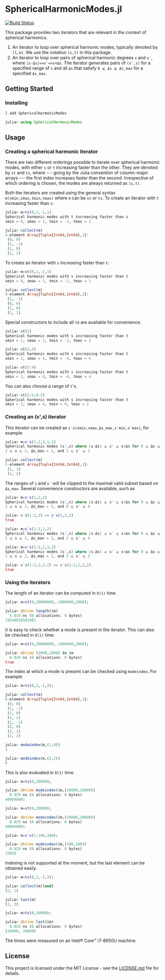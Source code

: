 # SphericalHarmonicModes.jl

[![Build Status](https://travis-ci.com/jishnub/SphericalHarmonicModes.jl.svg?branch=master)](https://travis-ci.com/jishnub/SphericalHarmonicModes.jl)

This package provides two iterators that are relevant in the context of spherical harmonics. 
1. An iterator to loop over spherical harmonic modes, typically denoted by `(l,m)`. We use the notation `(s,t)` in this package.
2. An iterator to loop over pairs of spherical harmonic degrees `s` and `s′`, where `|s-Δs|<=s′<=s+Δs`. The iterator generates pairs of `(s′,s)` for a specified range of `s` and all `Δs` that satisfy `0 ⩽ Δs ⩽ Δs_max` for a specified `Δs_max`. 

## Getting Started

### Installing

```julia
] add SphericalHarmonicModes

julia> using SphericalHarmonicModes
```
## Usage

### Creating a spherical harmonic iterator

There are two different orderings possible to iterate over spherical harmonic modes, with either `s` or `t` increasing faster than the other. They are denoted by `st` and `ts`, where --- going by the Julia convention of column-major arrays --- the first index increases faster than the second. Irrespective of which ordering is chosen, the modes are always returned as `(s,t)`.

Both the iterators are created using the general syntax `m(smin,smax,tmin,tmax)` where `m` can be `st` or `ts`. To create an iterator with `t` increasing faster than `s`:

```julia
julia> m=ts(0,1,-1,1)
Spherical harmonic modes with t increasing faster than s
smin = 0, smax = 1, tmin = -1, tmax = 1

julia> collect(m)
4-element Array{Tuple{Int64,Int64},1}:
 (0, 0) 
 (1, -1)
 (1, 0) 
 (1, 1)
```

To create an iterator with `s` increasing faster than `t`:

```julia
julia> m=st(0,1,-1,1)
Spherical harmonic modes with s increasing faster than t
smin = 0, smax = 1, tmin = -1, tmax = 1

julia> collect(m)
4-element Array{Tuple{Int64,Int64},1}:
 (1, -1)
 (0, 0) 
 (1, 0) 
 (1, 1)
 ```

 Special constructors to include all `t`s are available for convenience.

```julia
julia> st(2)
Spherical harmonic modes with s increasing faster than t
smin = 2, smax = 2, tmin = -2, tmax = 2

julia> st(2,4)
Spherical harmonic modes with s increasing faster than t
smin = 2, smax = 4, tmin = -4, tmax = 4

julia> st(2:4)
Spherical harmonic modes with s increasing faster than t
smin = 2, smax = 4, tmin = -4, tmax = 4
```

 You can also choose a range of `t`'s.
```julia
julia> st(2:4,0:2)
Spherical harmonic modes with s increasing faster than t
smin = 2, smax = 4, tmin = 0, tmax = 2
```

### Creating an (s',s) iterator

This iterator can be created as `s′s(smin,smax,Δs_max,s′min,s′max)`, for example

```julia
julia> m=s′s(1,2,2,1,1)
Spherical harmonic modes (s′,s) where |s-Δs| ⩽ s′ ⩽ s+Δs for 0 ⩽ Δs ⩽ Δs_max, and s′min ⩽ s′ ⩽ s′max
1 ⩽ s ⩽ 2, Δs_max = 2, and 1 ⩽ s′ ⩽ 1

julia> collect(m)
2-element Array{Tuple{Int64,Int64},1}:
 (1, 1)
 (1, 2)
```

The ranges of `s` and `s′` will be clipped to the maximal valid subset based on `Δs_max`. Several convenience constructors are available, such as 

```julia
julia> m=s′s(1,2,2)
Spherical harmonic modes (s′,s) where |s-Δs| ⩽ s′ ⩽ s+Δs for 0 ⩽ Δs ⩽ Δs_max, and s′min ⩽ s′ ⩽ s′max
1 ⩽ s ⩽ 2, Δs_max = 2, and 0 ⩽ s′ ⩽ 4

julia> s′s(1:2,2) == s′s(1,2,2)
true

julia> m=s′s(1:2,2,2)
Spherical harmonic modes (s′,s) where |s-Δs| ⩽ s′ ⩽ s+Δs for 0 ⩽ Δs ⩽ Δs_max, and s′min ⩽ s′ ⩽ s′max
1 ⩽ s ⩽ 2, Δs_max = 2, and 2 ⩽ s′ ⩽ 4

julia> m=s′s(1:2,2,2,2)
Spherical harmonic modes (s′,s) where |s-Δs| ⩽ s′ ⩽ s+Δs for 0 ⩽ Δs ⩽ Δs_max, and s′min ⩽ s′ ⩽ s′max
1 ⩽ s ⩽ 2, Δs_max = 2, and 2 ⩽ s′ ⩽ 2

julia> s′s(1:2,2,2:2) == s′s(1:2,2,2,2)
true
```

### Using the iterators

 The length of an iterator can be computed in `O(1)` time.
 
```julia
julia> m=st(0,20000000,-1000000,2000);

julia> @btime length($m)
  5.819 ns (0 allocations: 0 bytes)
19540018501001
```

It is easy to check whether a mode is present in the iterator. This can also be checked in `O(1)` time.

```julia
julia> m=st(0,20000000,-1000000,2000);

julia> @btime (1000,1000) in $m
  0.029 ns (0 allocations: 0 bytes)
true
```

The index at which a mode is present can be checked using `modeindex`. For example
```julia
julia> m=ts(0,2,-1,2);

julia> collect(m)
8-element Array{Tuple{Int64,Int64},1}:
 (0, 0) 
 (1, -1)
 (1, 0) 
 (1, 1) 
 (2, -1)
 (2, 0) 
 (2, 1) 
 (2, 2) 

julia> modeindex(m,(1,0))
3

julia> modeindex(m,(2,2))
8
```

This is also evaluated in `O(1)` time.

```julia
julia> m=ts(0,20000);

julia> @btime modeindex($m,(20000,20000))
  0.029 ns (0 allocations: 0 bytes)
400040001

julia> m=st(0,20000);

julia> @btime modeindex($m,(20000,20000))
  0.029 ns (0 allocations: 0 bytes)
400040001

julia> m=s′s(1:100,100);

julia> @btime modeindex($m,(100,100))
  0.029 ns (0 allocations: 0 bytes)
15050
```

Indexing is not supported at the moment, but the last element can be obtained easily.

```julia
julia> m=ts(0,2,-1,2);

julia> collect(m)[end]
(2, 2)

julia> last(m)
(2, 2)

julia> m=ts(0,20000);

julia> @btime last($m)
  0.029 ns (0 allocations: 0 bytes)
(20000, 20000)
```

The times were measured on an Intel® Core™ i7-8650U machine.

## License

This project is licensed under the MIT License - see the [LICENSE.md](https://github.com/jishnub/SphericalHarmonicModes.jl/blob/master/LICENSE) file for details.

